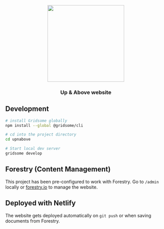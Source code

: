 <p align="center">
  <img src="https://file-xidfrcjkaq.now.sh/" height="240">
  <h3 align="center">Up & Above website</h3>
</p>


## Development

```bash
# install Gridsome globally
npm install --global @gridsome/cli

# cd into the project directory
cd upnabove

# Start local dev server
gridsome develop
```


## Forestry (Content Management)

This project has been pre-configured to work with Forestry. Go to `/admin` locally or <a href="https://forestry.io">forestry.io</a> to manage the website.

## Deployed with Netlify

The website gets deployed automatically on `git push` or when saving documents from Forestry.

